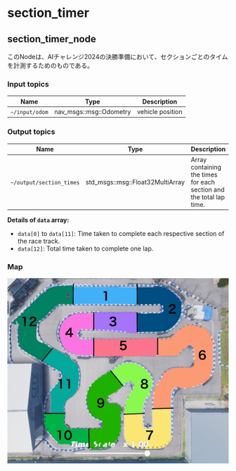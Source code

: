 # section_timer

## section_timer_node

このNodeは、AIチャレンジ2024の決勝準備において、セクションごとのタイムを計測するためのものである。

### Input topics

| Name            | Type                        | Description         |
|-----------------|-----------------------------|---------------------|
| `~/input/odom`  | nav_msgs::msg::Odometry     | vehicle position    |

### Output topics

| Name                     | Type                                  | Description                                                           |
|--------------------------|---------------------------------------|-----------------------------------------------------------------------|
| `~/output/section_times` | std_msgs::msg::Float32MultiArray      | Array containing the times for each section and the total lap time.   |

**Details of `data` array:**
- `data[0]` to `data[11]`: Time taken to complete each respective section of the race track.
- `data[12]`: Total time taken to complete one lap.

### Map

![CCTB Section Map](./docs/CCTB_section_map.jpg)
